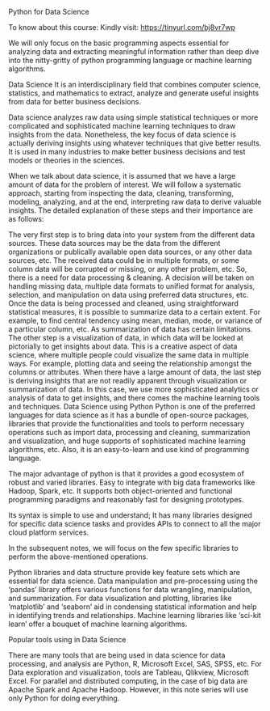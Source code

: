 Python for Data Science

To know about this course: Kindly visit: https://tinyurl.com/bj8vr7wp

We will only focus on the basic programming aspects essential for analyzing data and extracting meaningful information rather than deep dive into the nitty-gritty of python programming language or machine learning algorithms.

Data Science
It is an interdisciplinary field that combines computer science, statistics, and mathematics to extract, analyze and generate useful insights from data for better business decisions.

Data science analyzes raw data using simple statistical techniques or more complicated and sophisticated machine learning techniques to draw insights from the data. Nonetheless, the key focus of data science is actually deriving insights using whatever techniques that give better results. It is used in many industries to make better business decisions and test models or theories in the sciences.

When we talk about data science, it is assumed that we have a large amount of data for the problem of interest. We will follow a systematic approach, starting from inspecting the data, cleaning, transforming, modeling, analyzing, and at the end, interpreting raw data to derive valuable insights. The detailed explanation of these steps and their importance are as follows:

The very first step is to bring data into your system from the different data sources. These data sources may be the data from the different organizations or publically available open data sources, or any other data sources, etc.
The received data could be in multiple formats, or some column data will be corrupted or missing, or any other problem, etc. So, there is a need for data processing & cleaning. A decision will be taken on handling missing data, multiple data formats to unified format for analysis, selection, and manipulation on data using preferred data structures, etc.
Once the data is being processed and cleaned, using straightforward statistical measures, it is possible to summarize data to a certain extent. For example, to find central tendency using mean, median, mode, or variance of a particular column, etc.
As summarization of data has certain limitations. The other step is a visualization of data, in which data will be looked at pictorially to get insights about data. This is a creative aspect of data science, where multiple people could visualize the same data in multiple ways. For example, plotting data and seeing the relationship amongst the columns or attributes.
When there have a large amount of data, the last step is deriving insights that are not readily apparent through visualization or summarization of data. In this case, we use more sophisticated analytics or analysis of data to get insights, and there comes the machine learning tools and techniques.
Data Science using Python
Python is one of the preferred languages for data science as it has a bundle of open-source packages, libraries that provide the functionalities and tools to perform necessary operations such as import data, processing and cleaning, summarization and visualization, and huge supports of sophisticated machine learning algorithms, etc. Also, it is an easy-to-learn and use kind of programming language.

The major advantage of python is that it provides a good ecosystem of robust and varied libraries. Easy to integrate with big data frameworks like Hadoop, Spark, etc. It supports both object-oriented and functional programming paradigms and reasonably fast for designing prototypes.

Its syntax is simple to use and understand; It has many libraries designed for specific data science tasks and provides APIs to connect to all the major cloud platform services.

In the subsequent notes, we will focus on the few specific libraries to perform the above-mentioned operations.

Python libraries and data structure provide key feature sets which are essential for data science.
Data manipulation and pre-processing using the ‘pandas’ library offers various functions for data wrangling, manipulation, and summarization.
For data visualization and plotting, libraries like ‘matplotlib’ and ‘seaborn’ aid in condensing statistical information and help in identifying trends and relationships.
Machine learning libraries like ‘sci-kit learn‘ offer a bouquet of machine learning algorithms.

Popular tools using in Data Science

There are many tools that are being used in data science for data processing, and analysis are Python, R, Microsoft Excel, SAS, SPSS, etc. For Data exploration and visualization, tools are Tableau, Qlikview, Microsoft Excel. For parallel and distributed computing, in the case of big data are Apache Spark and Apache Hadoop. However, in this note series will use only Python for doing everything.
